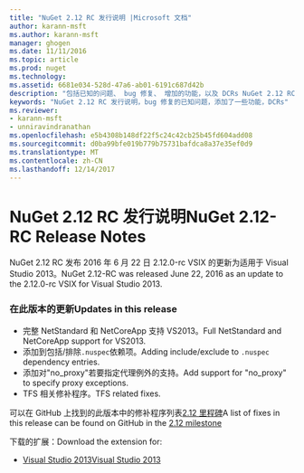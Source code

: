 ```yaml
---
title: "NuGet 2.12 RC 发行说明 |Microsoft 文档"
author: karann-msft
ms.author: karann-msft
manager: ghogen
ms.date: 11/11/2016
ms.topic: article
ms.prod: nuget
ms.technology: 
ms.assetid: 6681e034-528d-47a6-ab01-6191c687d42b
description: "包括已知的问题、 bug 修复、 增加的功能，以及 DCRs NuGet 2.12 RC 的发行说明。"
keywords: "NuGet 2.12 RC 发行说明，bug 修复的已知问题，添加了一些功能，DCRs"
ms.reviewer:
- karann-msft
- unniravindranathan
ms.openlocfilehash: e5b4308b148df22f5c24c42cb25b45fd604add08
ms.sourcegitcommit: d0ba99bfe019b779b75731bafdca8a37e35ef0d9
ms.translationtype: MT
ms.contentlocale: zh-CN
ms.lasthandoff: 12/14/2017
---
```

# <a name="nuget-212-rc-release-notes"></a><span data-ttu-id="b3c79-104">NuGet 2.12 RC 发行说明</span><span class="sxs-lookup"><span data-stu-id="b3c79-104">NuGet 2.12-RC Release Notes</span></span>

<span data-ttu-id="b3c79-105">NuGet 2.12 RC 发布 2016 年 6 月 22 日 2.12.0-rc VSIX 的更新为适用于 Visual Studio 2013。</span><span class="sxs-lookup"><span data-stu-id="b3c79-105">NuGet 2.12-RC was released June 22, 2016 as an update to the 2.12.0-rc VSIX for Visual Studio 2013.</span></span>

### <a name="updates-in-this-release"></a><span data-ttu-id="b3c79-106">在此版本的更新</span><span class="sxs-lookup"><span data-stu-id="b3c79-106">Updates in this release</span></span>

* <span data-ttu-id="b3c79-107">完整 NetStandard 和 NetCoreApp 支持 VS2013。</span><span class="sxs-lookup"><span data-stu-id="b3c79-107">Full NetStandard  and NetCoreApp support for VS2013.</span></span>
* <span data-ttu-id="b3c79-108">添加到包括/排除`.nuspec`依赖项。</span><span class="sxs-lookup"><span data-stu-id="b3c79-108">Adding include/exclude to `.nuspec` dependency entries.</span></span>
* <span data-ttu-id="b3c79-109">添加对"no_proxy"若要指定代理例外的支持。</span><span class="sxs-lookup"><span data-stu-id="b3c79-109">Add support for "no_proxy" to specify proxy exceptions.</span></span>
* <span data-ttu-id="b3c79-110">TFS 相关修补程序。</span><span class="sxs-lookup"><span data-stu-id="b3c79-110">TFS related fixes.</span></span>

<span data-ttu-id="b3c79-111">可以在 GitHub 上找到的此版本中的修补程序列表[2.12 里程碑](https://github.com/NuGet/Home/issues?q=milestone%3A2.12+is%3Aclosed)</span><span class="sxs-lookup"><span data-stu-id="b3c79-111">A list of fixes in this release can be found on GitHub in the [2.12 milestone](https://github.com/NuGet/Home/issues?q=milestone%3A2.12+is%3Aclosed)</span></span>

<span data-ttu-id="b3c79-112">下载的扩展：</span><span class="sxs-lookup"><span data-stu-id="b3c79-112">Download the extension for:</span></span>

* [<span data-ttu-id="b3c79-113">Visual Studio 2013</span><span class="sxs-lookup"><span data-stu-id="b3c79-113">Visual Studio 2013</span></span>](https://dist.nuget.org/visualstudio-2013-vsix/v2.12.0-rc/NuGet.Tools.vsix)
